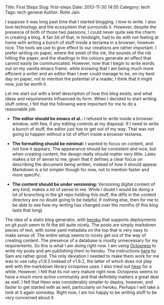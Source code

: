 Title: First Steps
Slug: first-steps
Date: 2013-11-30 14:55
Category: tech
Tags: tech general
Author: Rohit Jain


I suppose it was long past time that I started blogging. I love to
write. I also love technology and the ecosystem that surrounds
it. However, despite the presence of both of those two passions, I could
never quite see the charm in creating a blog. A fair bit of that, in
hindsight, had to do with not feeling at home with writing a bunch of
stuff inside a textarea in a browser, however nice. The tools we use to
give effect to our creations are rather important. I prefer writing on
paper, where the smell of the ink, the sounds of the nib hitting the
paper, and the shadings in the colours generate an effect that cannot
easily be communicated. However, now that I begin to write words out on
my vanilla emacs frame, while knowing that I am being much more
efficient a writer and an editor than I ever could manage to be, on my
best day on paper, not to mention the potential of a reader, I think
that it might now, just be worth it.

Let me start out with a brief description of how this blog exists, and
what ideas and requirements influenced its form. When I decided to start
writing stuff online, I felt that the following were important for me to
do a reasonable job:

* __The editor should be emacs et al.:__ I refused to write inside a
  browser window, with few, if any editing controls at my disposal. If I
  need to write a bunch of stuff, the editor just _has_ to get out of my
  way. That was not going to happen without a lot of effort inside a
  browser textarea.

* __The formatting should be minimal:__ I wanted to focus on content,
  and not how it appears. The appearance should be consistent and nice,
  but when creating content, the design really should matter very
  little. Latex makes a lot of sense to me, given that it defines a
  clear focus on describing the document being written, instead of how
  it should appear. Markdown is a lot simpler though for now, not to
  mention faster and more specific.

* __The content should be under versioning:__ Versioning digital content
  of any kind, makes a lot of sense to me. While I doubt I would be
  doing a lot of branching in the git repo holding this stuff, the diffs
  in the content directory are no doubt going to be helpful, if nothing
  else, then for me to be able to see how my writing has changed over
  the months (if this blog lasts that long).

The idea of a static blog generator, with [heroku](https://heroku.com/)
that supports deployments on git push seem to fit the bill quite
nicely. The posts are simply markdown pieces of text, with some yaml
metadata on the top that is very easy to make sense of. The entire setup
seems to nicely get out of the way of creating content. The presence of
a database is mostly unnecessary for my requirements. So this is what I
am doing right now. I am using [Octopress](http://octopress.org/) to
write my posts and am publishing them to heroku. The instructions
[here](http://def.reyssi.net/blog/2012/01/14/get-blogging-with-octopress-on-heroku/)
by Sam are rather good. The only deviation I needed to make them work
for me was to use ruby v1.9.3 instead of v1.9.2, the latter of which
does not play well with the markdown library octopress uses. I also
tried out [hexo](http://zespia.tw/hexo/) for a while. However, I felt
that its not very mature right now. Octopress seems to have a much more
active community and that definitely matters a great deal as well. I
felt that Hexo was considerably simpler to deploy, however, and faster
to get started with as well, particularly on heroku. Perhaps I will take
a look at it again someday. Right now, I am too happy to be writing
stuff to be very concerned about it.
